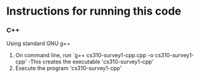 # Instructions for running this code

### C++
 
 Using standard GNU g++
 1. On command line, run `g++ cs310-survey1-cpp.cpp -o cs310-survey1-cpp'
  -This creates the executable 'cs310-survey1-cpp'
 2. Execute the program 'cs310-survey1-cpp'
